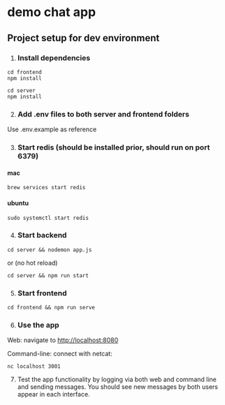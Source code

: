 # demo chat app

## Project setup for dev environment

1. ### Install dependencies
```
cd frontend
npm install

cd server
npm install
```

2. ### Add .env files to both server and frontend folders
Use .env.example as reference

3. ### Start redis (should be installed prior, should run on port 6379)
#### mac
```
brew services start redis
```
#### ubuntu
```
sudo systemctl start redis
```

4. ### Start backend
```
cd server && nodemon app.js
```
or (no hot reload)
```
cd server && npm run start
```
5. ### Start frontend
```
cd frontend && npm run serve
```

6. ### Use the app
Web:
navigate to [http://localhost:8080](http://localhost:8080)

Command-line:
connect with netcat:
```
nc localhost 3001
```
7. Test the app functionality by logging via both web and command line and sending messages.
You should see new messages by both users appear in each interface.